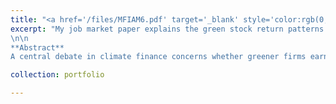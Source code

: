 ```yaml
---
title: "<a href='/files/MFIAM6.pdf' target='_blank' style='color:rgb(0, 140, 191);'>Explaining Green Returns in a Production Economy</a>"
excerpt: "My job market paper explains the green stock return patterns in a production-based asset pricing model. [SSRN](https://ssrn.com/abstract=3854432)
\n\n
**Abstract**  
A central debate in climate finance concerns whether greener firms earn higher returns. While theory predicts lower expected returns for green stocks, empirical evidence based on realized returns shows the opposite. I reconcile this divergence by developing a climate-integrated production-based asset pricing model that quantitatively explains both expected and realized return differences between green and brown firms. The model incorporates long-run productivity risk and green consumption preferences, and generates two novel mechanisms: (i) green stocks are less exposed to long-run risk, leading to lower expected returns; (ii) positive shocks to green consumption preferences increase green demand, raising realized green returns. Calibrated to U.S. data, the model matches key macro-financial and climate moments, and replicates the dynamics of green–brown returns and investments. Overall, it provides a unified framework linking climate finance with production-based asset pricing."

collection: portfolio

---
```



